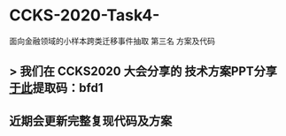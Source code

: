 # CCKS-2020-Task4-
面向金融领域的小样本跨类迁移事件抽取 第三名 方案及代码
## > 我们在 CCKS2020 大会分享的 技术方案PPT分享[于此](链接：https://pan.baidu.com/s/1EXrN5KlmP2euEQpnzpp4gw)提取码：bfd1 
## 近期会更新完整复现代码及方案
